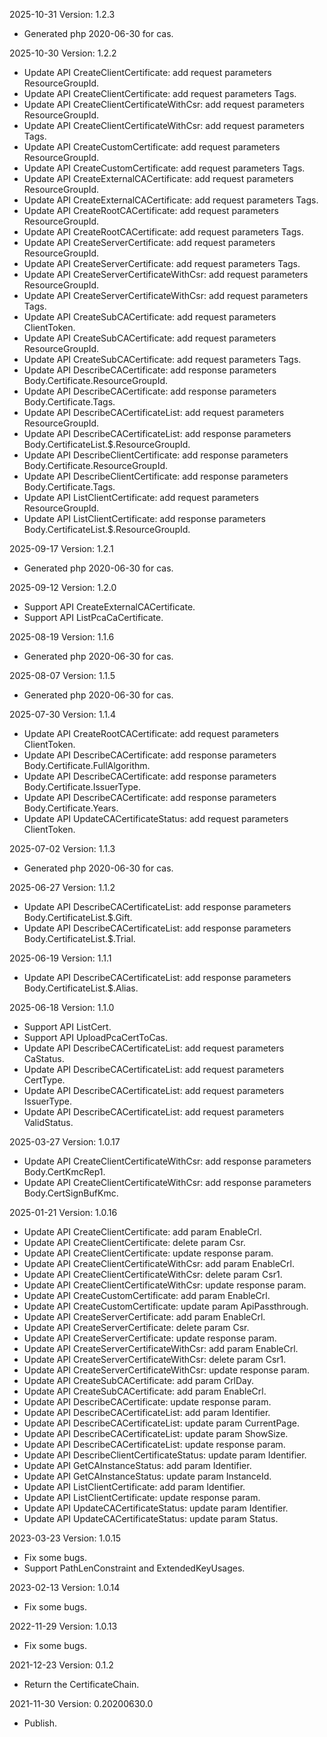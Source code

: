 2025-10-31 Version: 1.2.3
- Generated php 2020-06-30 for cas.

2025-10-30 Version: 1.2.2
- Update API CreateClientCertificate: add request parameters ResourceGroupId.
- Update API CreateClientCertificate: add request parameters Tags.
- Update API CreateClientCertificateWithCsr: add request parameters ResourceGroupId.
- Update API CreateClientCertificateWithCsr: add request parameters Tags.
- Update API CreateCustomCertificate: add request parameters ResourceGroupId.
- Update API CreateCustomCertificate: add request parameters Tags.
- Update API CreateExternalCACertificate: add request parameters ResourceGroupId.
- Update API CreateExternalCACertificate: add request parameters Tags.
- Update API CreateRootCACertificate: add request parameters ResourceGroupId.
- Update API CreateRootCACertificate: add request parameters Tags.
- Update API CreateServerCertificate: add request parameters ResourceGroupId.
- Update API CreateServerCertificate: add request parameters Tags.
- Update API CreateServerCertificateWithCsr: add request parameters ResourceGroupId.
- Update API CreateServerCertificateWithCsr: add request parameters Tags.
- Update API CreateSubCACertificate: add request parameters ClientToken.
- Update API CreateSubCACertificate: add request parameters ResourceGroupId.
- Update API CreateSubCACertificate: add request parameters Tags.
- Update API DescribeCACertificate: add response parameters Body.Certificate.ResourceGroupId.
- Update API DescribeCACertificate: add response parameters Body.Certificate.Tags.
- Update API DescribeCACertificateList: add request parameters ResourceGroupId.
- Update API DescribeCACertificateList: add response parameters Body.CertificateList.$.ResourceGroupId.
- Update API DescribeClientCertificate: add response parameters Body.Certificate.ResourceGroupId.
- Update API DescribeClientCertificate: add response parameters Body.Certificate.Tags.
- Update API ListClientCertificate: add request parameters ResourceGroupId.
- Update API ListClientCertificate: add response parameters Body.CertificateList.$.ResourceGroupId.


2025-09-17 Version: 1.2.1
- Generated php 2020-06-30 for cas.

2025-09-12 Version: 1.2.0
- Support API CreateExternalCACertificate.
- Support API ListPcaCaCertificate.


2025-08-19 Version: 1.1.6
- Generated php 2020-06-30 for cas.

2025-08-07 Version: 1.1.5
- Generated php 2020-06-30 for cas.

2025-07-30 Version: 1.1.4
- Update API CreateRootCACertificate: add request parameters ClientToken.
- Update API DescribeCACertificate: add response parameters Body.Certificate.FullAlgorithm.
- Update API DescribeCACertificate: add response parameters Body.Certificate.IssuerType.
- Update API DescribeCACertificate: add response parameters Body.Certificate.Years.
- Update API UpdateCACertificateStatus: add request parameters ClientToken.


2025-07-02 Version: 1.1.3
- Generated php 2020-06-30 for cas.

2025-06-27 Version: 1.1.2
- Update API DescribeCACertificateList: add response parameters Body.CertificateList.$.Gift.
- Update API DescribeCACertificateList: add response parameters Body.CertificateList.$.Trial.


2025-06-19 Version: 1.1.1
- Update API DescribeCACertificateList: add response parameters Body.CertificateList.$.Alias.


2025-06-18 Version: 1.1.0
- Support API ListCert.
- Support API UploadPcaCertToCas.
- Update API DescribeCACertificateList: add request parameters CaStatus.
- Update API DescribeCACertificateList: add request parameters CertType.
- Update API DescribeCACertificateList: add request parameters IssuerType.
- Update API DescribeCACertificateList: add request parameters ValidStatus.


2025-03-27 Version: 1.0.17
- Update API CreateClientCertificateWithCsr: add response parameters Body.CertKmcRep1.
- Update API CreateClientCertificateWithCsr: add response parameters Body.CertSignBufKmc.


2025-01-21 Version: 1.0.16
- Update API CreateClientCertificate: add param EnableCrl.
- Update API CreateClientCertificate: delete param Csr.
- Update API CreateClientCertificate: update response param.
- Update API CreateClientCertificateWithCsr: add param EnableCrl.
- Update API CreateClientCertificateWithCsr: delete param Csr1.
- Update API CreateClientCertificateWithCsr: update response param.
- Update API CreateCustomCertificate: add param EnableCrl.
- Update API CreateCustomCertificate: update param ApiPassthrough.
- Update API CreateServerCertificate: add param EnableCrl.
- Update API CreateServerCertificate: delete param Csr.
- Update API CreateServerCertificate: update response param.
- Update API CreateServerCertificateWithCsr: add param EnableCrl.
- Update API CreateServerCertificateWithCsr: delete param Csr1.
- Update API CreateServerCertificateWithCsr: update response param.
- Update API CreateSubCACertificate: add param CrlDay.
- Update API CreateSubCACertificate: add param EnableCrl.
- Update API DescribeCACertificate: update response param.
- Update API DescribeCACertificateList: add param Identifier.
- Update API DescribeCACertificateList: update param CurrentPage.
- Update API DescribeCACertificateList: update param ShowSize.
- Update API DescribeCACertificateList: update response param.
- Update API DescribeClientCertificateStatus: update param Identifier.
- Update API GetCAInstanceStatus: add param Identifier.
- Update API GetCAInstanceStatus: update param InstanceId.
- Update API ListClientCertificate: add param Identifier.
- Update API ListClientCertificate: update response param.
- Update API UpdateCACertificateStatus: update param Identifier.
- Update API UpdateCACertificateStatus: update param Status.


2023-03-23 Version: 1.0.15
- Fix some bugs.
- Support PathLenConstraint and ExtendedKeyUsages.

2023-02-13 Version: 1.0.14
- Fix some bugs.

2022-11-29 Version: 1.0.13
- Fix some bugs.

2021-12-23 Version: 0.1.2
- Return the CertificateChain.

2021-11-30 Version: 0.20200630.0
- Publish.

